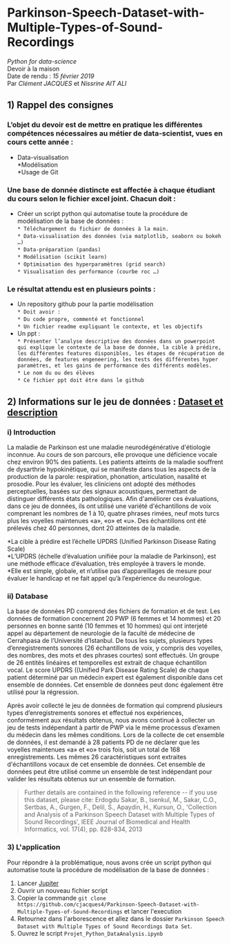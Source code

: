 # Parkinson-Speech-Dataset-with-Multiple-Types-of-Sound-Recordings
_Python for data-science_  
Devoir à la maison  
Date de rendu : *15 février 2019*  
Par _Clément JACQUES_ et _Nissrine AIT ALI_  

## 1) Rappel des consignes 

### L’objet du devoir est de mettre en pratique les différentes compétences nécessaires au métier de data-scientist, vues en cours cette année :
* Data-visualisation  
*Modélisation  
*Usage de Git

### Une base de donnée distincte est affectée à chaque étudiant du cours selon le fichier excel joint. Chacun doit :
* Créer un script python qui automatise toute la procédure de modélisation de la base de données :  
`* Téléchargement du fichier de données à la main.`  
`* Data-visualisation des données (via matplotlib, seaborn ou bokeh …)`  
`* Data-préparation (pandas)`  
`* Modélisation (scikit learn)`  
`* Optimisation des hyperparamètres (grid search)`  
`* Visualisation des performance (courbe roc …)`  

### Le résultat attendu est en plusieurs points :
* Un repository github pour la partie modélisation  
`* Doit avoir :`  
`* Du code propre, commenté et fonctionnel`  
`* Un fichier readme expliquant le contexte, et les objectifs`  
* Un ppt :  
`* Présenter l’analyse descriptive des données dans un powerpoint qui explique le contexte de la base de donnée, la cible à prédire, les différentes features disponibles, les étapes de récupération de données, de features engeneering, les tests des différentes hyper paramètres, et les gains de performance des différents modèles.`  
`* Le nom du ou des élèves`  
`* Ce fichier ppt doit être dans le github`  

## 2) Informations sur le jeu de données : [Dataset et description](https://archive.ics.uci.edu/ml/datasets/Parkinson+Speech+Dataset+with++Multiple+Types+of+Sound+Recordings)

### i) Introduction
La maladie de Parkinson est une maladie neurodégénérative d'étiologie inconnue. Au cours de son parcours, elle provoque une déficience vocale chez environ 90% des patients. Les patients atteints de la maladie souffrent de dysarthrie hypokinétique, qui se manifeste dans tous les aspects de la production de la parole: respiration, phonation, articulation, nasalité et prosodie. Pour les évaluer, les cliniciens ont adopté des méthodes perceptuelles, basées sur des signaux acoustiques, permettant de distinguer différents états pathologiques. Afin d'améliorer ces évaluations, dans ce jeu de données, ils ont utilisé une variété d'échantillons de voix comprenant les nombres de 1 à 10, quatre phrases rimées, neuf mots turcs plus les voyelles maintenues «a», «o» et «u». Des échantillons ont été prélevés chez 40 personnes, dont 20 atteintes de la maladie.  

*La cible à prédire est l’échelle UPDRS (Unified Parkinson Disease Rating Scale)  
*L’UPDRS (échelle d’évaluation unifiée pour la maladie de Parkinson), est une méthode efficace d’évaluation, très employée à travers le monde.  
*Elle est simple, globale, et n’utilise pas d’appareillages de mesure pour évaluer le handicap et ne fait appel qu’à l’expérience du neurologue.

### ii) Database

La base de données PD comprend des fichiers de formation et de test. Les données de formation concernent 20 PWP (6 femmes et 14 hommes) et 20 personnes en bonne santé (10 femmes et 10 hommes) qui ont interjeté appel au département de neurologie de la faculté de médecine de Cerrahpasa de l’Université d’Istanbul. De tous les sujets, plusieurs types d’enregistrements sonores (26 échantillons de voix, y compris des voyelles, des nombres, des mots et des phrases courtes) sont effectués. Un groupe de 26 entités linéaires et temporelles est extrait de chaque échantillon vocal. Le score UPDRS ((Unified Park Disease Rating Scale) de chaque patient déterminé par un médecin expert est également disponible dans cet ensemble de données. Cet ensemble de données peut donc également être utilisé pour la régression.  

Après avoir collecté le jeu de données de formation qui comprend plusieurs types d’enregistrements sonores et effectué nos expériences, conformément aux résultats obtenus, nous avons continué à collecter un jeu de tests indépendant à partir de PWP via le même processus d’examen du médecin dans les mêmes conditions. Lors de la collecte de cet ensemble de données, il est demandé à 28 patients PD de ne déclarer que les voyelles maintenues «a» et «o» trois fois, soit un total de 168 enregistrements. Les mêmes 26 caractéristiques sont extraites d'échantillons vocaux de cet ensemble de données. Cet ensemble de données peut être utilisé comme un ensemble de test indépendant pour valider les résultats obtenus sur un ensemble de formation.  

> Further details are contained in the following reference -- if you use this dataset, please cite: Erdogdu Sakar, B., Isenkul, M., Sakar, C.O., Sertbas, A., Gurgen, F., Delil, S., Apaydin, H., Kursun, O., 'Collection and Analysis of a Parkinson Speech Dataset with Multiple Types of Sound  Recordings', IEEE Journal of Biomedical and Health Informatics, vol. 17(4), pp. 828-834, 2013 

### 3) L'application

Pour répondre à la problématique, nous avons crée un script python qui automatise toute la procédure de modélisation de la base de données :  

1. Lancer [Jupiter](https://jupyter.org/install)  
2. Ouvrir un nouveau fichier script  
3. Copier la commande `git clone https://github.com/cjacques4/Parkinson-Speech-Dataset-with-Multiple-Types-of-Sound-Recordings` et lancer l'execution  
4. Retournez dans l'arborescence et allez dans le dossier `Parkinson Speech Dataset with Multiple Types of Sound Recordings Data Set`.  
5. Ouvrez le script `Projet_Python_DataAnalysis.ipynb`
